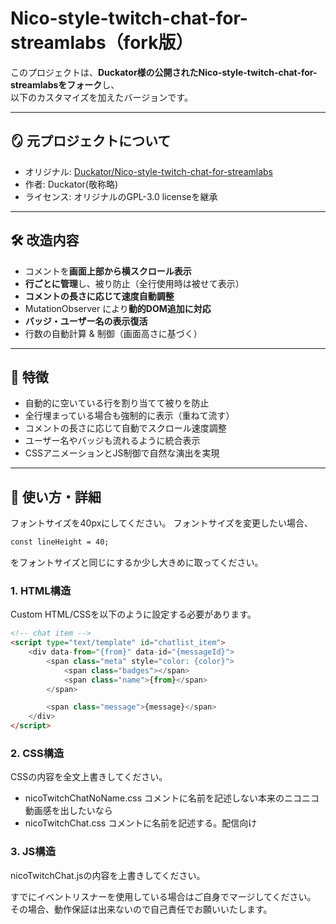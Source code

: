 # Nico-style-twitch-chat-for-streamlabs（fork版）

このプロジェクトは、**Duckator様の公開されたNico-style-twitch-chat-for-streamlabsをフォーク**し、  
以下のカスタマイズを加えたバージョンです。

---

## 🪞 元プロジェクトについて

- オリジナル: [Duckator/Nico-style-twitch-chat-for-streamlabs](https://github.com/Duckator/Nico-style-twitch-chat-for-streamlabs)
- 作者: Duckator(敬称略)
- ライセンス: オリジナルのGPL-3.0 licenseを継承

---

## 🛠 改造内容

- コメントを**画面上部から横スクロール表示**
- **行ごとに管理**し、被り防止（全行使用時は被せて表示）
- **コメントの長さに応じて速度自動調整**
- MutationObserver により**動的DOM追加に対応**
- **バッジ・ユーザー名の表示復活**
- 行数の自動計算 & 制御（画面高さに基づく）

---

## 🔧 特徴

- 自動的に空いている行を割り当てて被りを防止
- 全行埋まっている場合も強制的に表示（重ねて流す）
- コメントの長さに応じて自動でスクロール速度調整
- ユーザー名やバッジも流れるように統合表示
- CSSアニメーションとJS制御で自然な演出を実現

---

## 💬 使い方・詳細
フォントサイズを40pxにしてください。
フォントサイズを変更したい場合、
```HTML
const lineHeight = 40;
```
をフォントサイズと同じにするか少し大きめに取ってください。

### 1. HTML構造

Custom HTML/CSSを以下のように設定する必要があります。

```HTML
<!-- chat item -->
<script type="text/template" id="chatlist_item">
    <div data-from="{from}" data-id="{messageId}">
        <span class="meta" style="color: {color}">
            <span class="badges"></span>
            <span class="name">{from}</span>
        </span>

        <span class="message">{message}</span>
    </div>
</script>
```

### 2. CSS構造
CSSの内容を全文上書きしてください。

- nicoTwitchChatNoName.css
コメントに名前を記述しない本来のニコニコ動画感を出したいなら
- nicoTwitchChat.css
コメントに名前を記述する。配信向け


### 3. JS構造
nicoTwitchChat.jsの内容を上書きしてください。

すでにイベントリスナーを使用している場合はご自身でマージしてください。
その場合、動作保証は出来ないので自己責任でお願いいたします。
